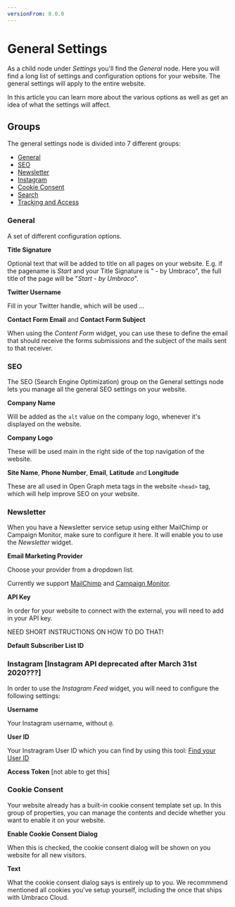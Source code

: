 ```yaml
---
versionFrom: 8.0.0
---
```


# General Settings

As a child node under *Settings* you'll find the *General* node. Here you will find a long list of settings and configuration options for your website. The general settings will apply to the entire website.

In this article you can learn more about the various options as well as get an idea of what the settings will affect.

## Groups

The general settings node is divided into 7 different groups:

* [General](#general)
* [SEO](#seo)
* [Newsletter](#newsletter)
* [Instagram](#instagram)
* [Cookie Consent](#cookie-consent)
* [Search](#search)
* [Tracking and Access](#tracking-and-access)

### General

A set of different configuration options.

**Title Signature** 

Optional text that will be added to title on all pages on your website. E.g. if the pagename is *Start* and your Title Signature is " - by Umbraco", the full title of the page will be "*Start - by Umbraco*".

**Twitter Username**

Fill in your Twitter handle, which will be used ...

**Contact Form Email** and **Contact Form Subject** 

When using the *Content Form* widget, you can use these to define the email that should receive the forms submissions and the subject of the mails sent to that receiver. 

### SEO

The SEO (Search Engine Optimization) group on the General settings node lets you manage all the general SEO settings on your website.

**Company Name**

Will be added as the `alt` value on the company logo, whenever it's displayed on the website.

**Company Logo**

These will be used main in the right side of the top navigation of the website.

**Site Name**, **Phone Number**, **Email**, **Latitude** and **Longitude**

These are all used in Open Graph meta tags in the website `<head>` tag, which will help improve SEO on your website.

### Newsletter

When you have a Newsletter service setup using either MailChimp or Campaign Monitor, make sure to configure it here. It will enable you to use the *Newsletter* widget.

**Email Marketing Provider**

Choose your provider from a dropdown list.

Currently we support [MailChimp](https://mailchimp.com/) and [Campaign Monitor](https://www.campaignmonitor.com/).

**API Key**

In order for your website to connect with the external, you will need to add in your API key.

NEED SHORT INSTRUCTIONS ON HOW TO DO THAT!

**Default Subscriber List ID**

### Instagram [Instagram API deprecated after March 31st 2020???]

In order to use the *Instagram Feed* widget, you will need to configure the following settings:

**Username**

Your Instagram username, without `@`.

**User ID**

Your Instragram User ID which you can find by using this tool: [Find your User ID](https://codeofaninja.com/tools/find-instagram-user-id)

**Access Token**
[not able to get this]

### Cookie Consent

Your website already has a built-in cookie consent template set up. In this group of properties, you can manage the contents and decide whether you want to enable it on your website.

**Enable Cookie Consent Dialog**

When this is checked, the cookie consent dialog will be shown on you website for all new visitors.

**Text**

What the cookie consent dialog says is entirely up to you. We recommmend mentioned all cookies you've setup yourself, including the once that ships with Umbraco Cloud.